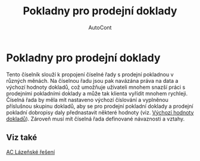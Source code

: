 ﻿---
    title: "Pokladny pro prodejní doklady"
    author: AutoCont
    ms.date: 04/30/2018
    ms.topic: article
    ms.prod: dynamics-nav-2017
    ms.contentlocale: cs-cz
    ms.lasthandoff: 04/30/2018
---

# Pokladny pro prodejní doklady
Tento číselník slouží k propojení číselné řady s prodejní pokladnou v různých měnách. Na číselnou řadu jsou pak navázána práva na data a výchozí hodnoty dokladů, což umožňuje uživateli mnohem snazší  práci s prodejními pokladními doklady a může tak klienta vyřídit mnohem rychleji.
Číselná řada by měla mít nastaveno výchozí číslování a vyplněnou příslušnou skupinu dokladů, aby se pro prodejní pokladní doklady a prodejní pokladní dobropisy daly přednastavit některé hodnoty (viz. [Výchozí hodnoty dokladů](ac-spx-document-default-values.md)). Zároveň musí mít číselná řada definované návaznosti a vztahy. 

## <a name="see-also"></a>Viz také
[AC Lázeňské řešení](ac-spa-solution.md)